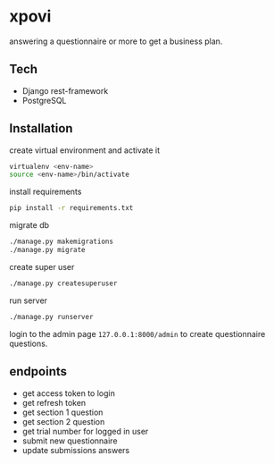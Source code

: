 # xpovi


answering a questionnaire or more to get a business plan.


## Tech

- Django rest-framework
- PostgreSQL

## Installation


create virtual environment and activate it

```sh
virtualenv <env-name>
source <env-name>/bin/activate
```

install requirements

```sh
pip install -r requirements.txt
```

migrate db

```sh
./manage.py makemigrations
./manage.py migrate
```

create super user

```sh
./manage.py createsuperuser
```

run server

```sh
./manage.py runserver
```
login to the admin page `127.0.0.1:8000/admin` to create questionnaire questions.

## endpoints

- get access token to login
- get refresh token
- get section 1 question
- get section 2 question
- get trial number for logged in user
- submit new questionnaire
- update submissions answers
